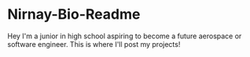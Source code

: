 # Nirnay-Bio-Readme
Hey I'm a junior in high school aspiring to become a future aerospace or software engineer. This is where I'll post my projects!
